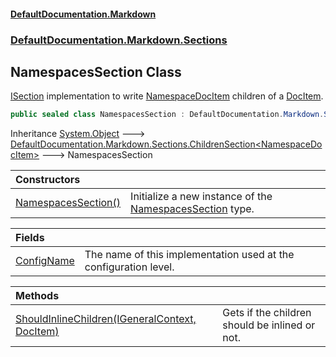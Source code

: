 #### [DefaultDocumentation\.Markdown](../../../../index.md 'index')
### [DefaultDocumentation\.Markdown\.Sections](../../../../index.md#DefaultDocumentation.Markdown.Sections 'DefaultDocumentation\.Markdown\.Sections')

## NamespacesSection Class

[ISection](https://github.com/Doraku/DefaultDocumentation/blob/master/documentation/api/DefaultDocumentation/Api/ISection/index.md 'DefaultDocumentation\.Api\.ISection') implementation to write [NamespaceDocItem](https://github.com/Doraku/DefaultDocumentation/blob/master/documentation/api/DefaultDocumentation/Models/NamespaceDocItem/index.md 'DefaultDocumentation\.Models\.NamespaceDocItem') children of a [DocItem](https://github.com/Doraku/DefaultDocumentation/blob/master/documentation/api/DefaultDocumentation/Models/DocItem/index.md 'DefaultDocumentation\.Models\.DocItem')\.

```csharp
public sealed class NamespacesSection : DefaultDocumentation.Markdown.Sections.ChildrenSection<DefaultDocumentation.Models.NamespaceDocItem>
```

Inheritance [System\.Object](https://learn.microsoft.com/en-us/dotnet/api/system.object 'System\.Object') &#129106; [DefaultDocumentation\.Markdown\.Sections\.ChildrenSection&lt;](../ChildrenSection_T_/index.md 'DefaultDocumentation\.Markdown\.Sections\.ChildrenSection\<T\>')[NamespaceDocItem](https://github.com/Doraku/DefaultDocumentation/blob/master/documentation/api/DefaultDocumentation/Models/NamespaceDocItem/index.md 'DefaultDocumentation\.Models\.NamespaceDocItem')[&gt;](../ChildrenSection_T_/index.md 'DefaultDocumentation\.Markdown\.Sections\.ChildrenSection\<T\>') &#129106; NamespacesSection

| Constructors | |
| :--- | :--- |
| [NamespacesSection\(\)](NamespacesSection().md 'DefaultDocumentation\.Markdown\.Sections\.NamespacesSection\.NamespacesSection\(\)') | Initialize a new instance of the [NamespacesSection](index.md 'DefaultDocumentation\.Markdown\.Sections\.NamespacesSection') type\. |

| Fields | |
| :--- | :--- |
| [ConfigName](ConfigName.md 'DefaultDocumentation\.Markdown\.Sections\.NamespacesSection\.ConfigName') | The name of this implementation used at the configuration level\. |

| Methods | |
| :--- | :--- |
| [ShouldInlineChildren\(IGeneralContext, DocItem\)](ShouldInlineChildren(IGeneralContext,DocItem).md 'DefaultDocumentation\.Markdown\.Sections\.NamespacesSection\.ShouldInlineChildren\(DefaultDocumentation\.IGeneralContext, DefaultDocumentation\.Models\.DocItem\)') | Gets if the children should be inlined or not\. |

